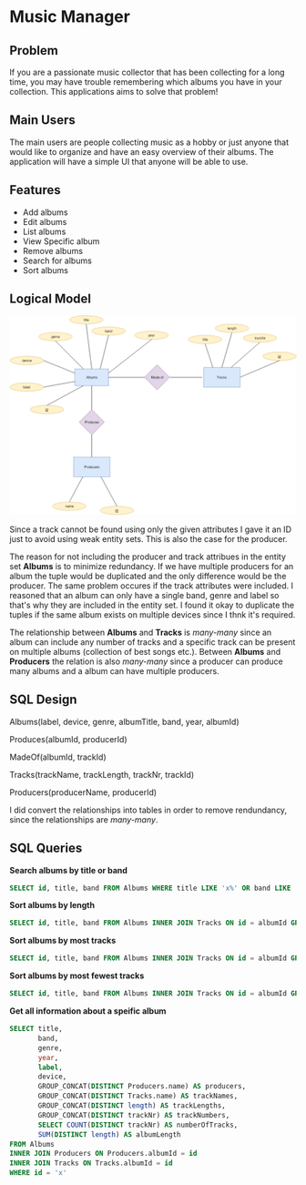 # Music Manager

## Problem

If you are a passionate music collector that has been collecting for a long time, you may have trouble remembering which albums you have in your collection. This applications aims to solve that problem!

## Main Users

The main users are people collecting music as a hobby or just anyone that would like to organize and have an easy overview of their albums. The application will have a simple UI that anyone will be able to use.

## Features

- Add albums
- Edit albums
- List albums
- View Specific album
- Remove albums
- Search for albums
- Sort albums

## Logical Model

![Logical model](/diagrams/logical-model.png)

Since a track cannot be found using only the given attributes I gave it an ID just to avoid using weak entity sets. This is also the case for the producer.

The reason for not including the producer and track attribues in the entity set **Albums** is to minimize redundancy. If we have multiple producers for an album the tuple would be duplicated and the only difference would be the producer. The same problem occures if the track attributes were included. I reasoned that an album can only have a single band, genre and label so that's why they are included in the entity set. I found it okay to duplicate the tuples if the same album exists on multiple devices since I thnk it's required.

The relationship between **Albums** and **Tracks** is _many-many_ since an album can include any number of tracks and a specific track can be present on multiple albums (collection of best songs etc.). Between **Albums** and **Producers** the relation is also _many-many_ since a producer can produce many albums and a album can have multiple producers.

## SQL Design

Albums(label, device, genre, albumTitle, band, year, albumId)

Produces(albumId, producerId)

MadeOf(albumId, trackId)

Tracks(trackName, trackLength, trackNr, trackId)

Producers(producerName, producerId)

I did convert the relationships into tables in order to remove rendundancy, since the relationships are _many-many_.

## SQL Queries

**Search albums by title or band**

```sql
SELECT id, title, band FROM Albums WHERE title LIKE 'x%' OR band LIKE 'x%'
```

**Sort albums by length**

```sql
SELECT id, title, band FROM Albums INNER JOIN Tracks ON id = albumId GROUP BY albumId ORDER BY SUM(length) DESC
```

**Sort albums by most tracks**

```sql
SELECT id, title, band FROM Albums INNER JOIN Tracks ON id = albumId GROUP BY albumId ORDER BY COUNT(albumId) DESC
```

**Sort albums by most fewest tracks**

```sql
SELECT id, title, band FROM Albums INNER JOIN Tracks ON id = albumId GROUP BY albumId ORDER BY COUNT(albumId)
```

**Get all information about a speific album**

```sql
SELECT title,
       band,
       genre,
       year,
       label,
       device,
       GROUP_CONCAT(DISTINCT Producers.name) AS producers,
       GROUP_CONCAT(DISTINCT Tracks.name) AS trackNames,
       GROUP_CONCAT(DISTINCT length) AS trackLengths,
       GROUP_CONCAT(DISTINCT trackNr) AS trackNumbers,
       SELECT COUNT(DISTINCT trackNr) AS numberOfTracks,
       SUM(DISTINCT length) AS albumLength
FROM Albums
INNER JOIN Producers ON Producers.albumId = id
INNER JOIN Tracks ON Tracks.albumId = id
WHERE id = 'x'
```
